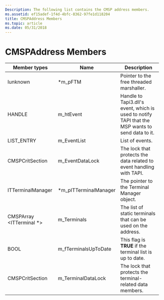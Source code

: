 ```yaml
---
Description: The following list contains the CMSP address members.
ms.assetid: ef15adef-1f4d-4bfc-8362-97fe1d118204
title: CMSPAddress Members
ms.topic: article
ms.date: 05/31/2018
---
```


# CMSPAddress Members



| Member types                    | Name                    | Description                                                                                      |
|---------------------------------|-------------------------|--------------------------------------------------------------------------------------------------|
| Iunknown                        | \*m\_pFTM               | Pointer to the free threaded marshaller.                                                         |
| HANDLE                          | m\_htEvent              | Handle to Tapi3.dll's event, which is used to notify TAPI that the MSP wants to send data to it. |
| LIST\_ENTRY                     | m\_EventList            | List of events.                                                                                  |
| CMSPCritSection                 | m\_EventDataLock        | The lock that protects the data related to event handling with TAPI.                             |
| ITTerminalManager               | \*m\_pITTerminalManager | The pointer to the Terminal Manager object.                                                      |
| CMSPArray <ITTerminal \*> | m\_Terminals            | The list of static terminals that can be used on the address.                                    |
| BOOL                            | m\_fTerminalsUpToDate   | This flag is **TRUE** if the terminal list is up to date.                                        |
| CMSPCritSection                 | m\_TerminalDataLock     | The lock that protects the terminal-related data members.                                        |



 

 

 



